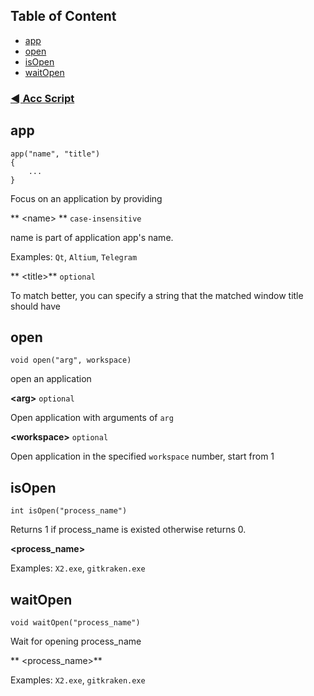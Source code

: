 ## Table of Content 
- [app](#app)
- [open](#open)
- [isOpen](#isOpen)
- [waitOpen](#waitOpen)

### [◄ Acc Script](AccScript.md)

## app
```
app("name", "title")
{
	...
}
```
Focus on an application by providing

** <name\> ** `case-insensitive`

name is part of application app's name. 

Examples: `Qt`, `Altium`, `Telegram`

** <title\>** `optional`

To match better, you can specify a string that the matched window title should have

## open
```
void open("arg", workspace)
```
open an application
		
**<arg\>** `optional`

Open application with arguments of `arg`
	
**<workspace\>** `optional` 

Open application in the specified `workspace` number, start from 1

## isOpen
```
int isOpen("process_name")
```
Returns 1 if process_name is existed otherwise returns 0.
		
**<process_name\>** 
	
Examples: `X2.exe`, `gitkraken.exe`

## waitOpen
```
void waitOpen("process_name")
```
Wait for opening process_name
		
** <process_name\>**
	
Examples: `X2.exe`, `gitkraken.exe`